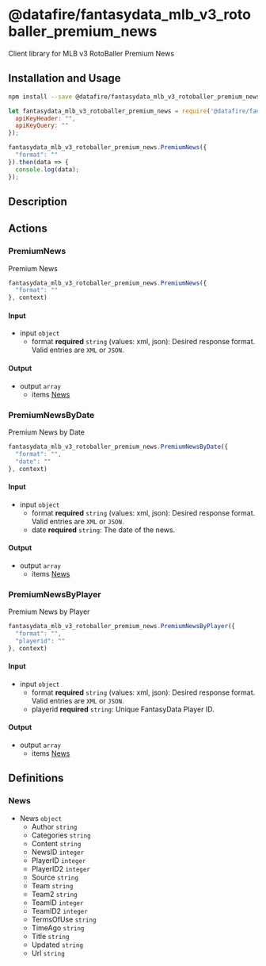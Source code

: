 # @datafire/fantasydata_mlb_v3_rotoballer_premium_news

Client library for MLB v3 RotoBaller Premium News

## Installation and Usage
```bash
npm install --save @datafire/fantasydata_mlb_v3_rotoballer_premium_news
```
```js
let fantasydata_mlb_v3_rotoballer_premium_news = require('@datafire/fantasydata_mlb_v3_rotoballer_premium_news').create({
  apiKeyHeader: "",
  apiKeyQuery: ""
});

fantasydata_mlb_v3_rotoballer_premium_news.PremiumNews({
  "format": ""
}).then(data => {
  console.log(data);
});
```

## Description



## Actions

### PremiumNews
Premium News


```js
fantasydata_mlb_v3_rotoballer_premium_news.PremiumNews({
  "format": ""
}, context)
```

#### Input
* input `object`
  * format **required** `string` (values: xml, json): Desired response format. Valid entries are <code>XML</code> or <code>JSON</code>.

#### Output
* output `array`
  * items [News](#news)

### PremiumNewsByDate
Premium News by Date


```js
fantasydata_mlb_v3_rotoballer_premium_news.PremiumNewsByDate({
  "format": "",
  "date": ""
}, context)
```

#### Input
* input `object`
  * format **required** `string` (values: xml, json): Desired response format. Valid entries are <code>XML</code> or <code>JSON</code>.
  * date **required** `string`: The date of the news.

#### Output
* output `array`
  * items [News](#news)

### PremiumNewsByPlayer
Premium News by Player


```js
fantasydata_mlb_v3_rotoballer_premium_news.PremiumNewsByPlayer({
  "format": "",
  "playerid": ""
}, context)
```

#### Input
* input `object`
  * format **required** `string` (values: xml, json): Desired response format. Valid entries are <code>XML</code> or <code>JSON</code>.
  * playerid **required** `string`: Unique FantasyData Player ID.

#### Output
* output `array`
  * items [News](#news)



## Definitions

### News
* News `object`
  * Author `string`
  * Categories `string`
  * Content `string`
  * NewsID `integer`
  * PlayerID `integer`
  * PlayerID2 `integer`
  * Source `string`
  * Team `string`
  * Team2 `string`
  * TeamID `integer`
  * TeamID2 `integer`
  * TermsOfUse `string`
  * TimeAgo `string`
  * Title `string`
  * Updated `string`
  * Url `string`


